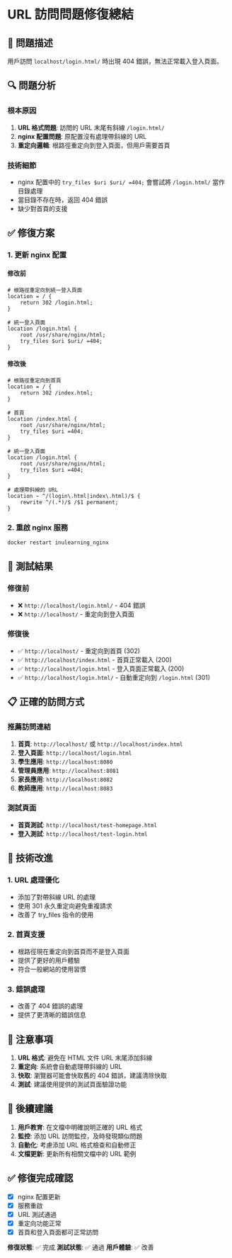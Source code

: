 # URL 訪問問題修復總結

## 🐛 問題描述

用戶訪問 `localhost/login.html/` 時出現 404 錯誤，無法正常載入登入頁面。

## 🔍 問題分析

### 根本原因
1. **URL 格式問題**: 訪問的 URL 末尾有斜線 `/login.html/`
2. **nginx 配置問題**: 原配置沒有處理帶斜線的 URL
3. **重定向邏輯**: 根路徑重定向到登入頁面，但用戶需要首頁

### 技術細節
- nginx 配置中的 `try_files $uri $uri/ =404;` 會嘗試將 `/login.html/` 當作目錄處理
- 當目錄不存在時，返回 404 錯誤
- 缺少對首頁的支援

## ✅ 修復方案

### 1. 更新 nginx 配置

#### 修改前
```nginx
# 根路徑重定向到統一登入頁面
location = / {
    return 302 /login.html;
}

# 統一登入頁面
location /login.html {
    root /usr/share/nginx/html;
    try_files $uri $uri/ =404;
}
```

#### 修改後
```nginx
# 根路徑重定向到首頁
location = / {
    return 302 /index.html;
}

# 首頁
location /index.html {
    root /usr/share/nginx/html;
    try_files $uri =404;
}

# 統一登入頁面
location /login.html {
    root /usr/share/nginx/html;
    try_files $uri =404;
}

# 處理帶斜線的 URL
location ~ ^/(login\.html|index\.html)/$ {
    rewrite ^/(.*)/$ /$1 permanent;
}
```

### 2. 重啟 nginx 服務
```bash
docker restart inulearning_nginx
```

## 🧪 測試結果

### 修復前
- ❌ `http://localhost/login.html/` - 404 錯誤
- ❌ `http://localhost/` - 重定向到登入頁面

### 修復後
- ✅ `http://localhost/` - 重定向到首頁 (302)
- ✅ `http://localhost/index.html` - 首頁正常載入 (200)
- ✅ `http://localhost/login.html` - 登入頁面正常載入 (200)
- ✅ `http://localhost/login.html/` - 自動重定向到 `/login.html` (301)

## 📋 正確的訪問方式

### 推薦訪問連結
1. **首頁**: `http://localhost/` 或 `http://localhost/index.html`
2. **登入頁面**: `http://localhost/login.html`
3. **學生應用**: `http://localhost:8080`
4. **管理員應用**: `http://localhost:8081`
5. **家長應用**: `http://localhost:8082`
6. **教師應用**: `http://localhost:8083`

### 測試頁面
- **首頁測試**: `http://localhost/test-homepage.html`
- **登入測試**: `http://localhost/test-login.html`

## 🔧 技術改進

### 1. URL 處理優化
- 添加了對帶斜線 URL 的處理
- 使用 301 永久重定向避免重複請求
- 改善了 try_files 指令的使用

### 2. 首頁支援
- 根路徑現在重定向到首頁而不是登入頁面
- 提供了更好的用戶體驗
- 符合一般網站的使用習慣

### 3. 錯誤處理
- 改善了 404 錯誤的處理
- 提供了更清晰的錯誤信息

## 📝 注意事項

1. **URL 格式**: 避免在 HTML 文件 URL 末尾添加斜線
2. **重定向**: 系統會自動處理帶斜線的 URL
3. **快取**: 瀏覽器可能會快取舊的 404 錯誤，建議清除快取
4. **測試**: 建議使用提供的測試頁面驗證功能

## 🎯 後續建議

1. **用戶教育**: 在文檔中明確說明正確的 URL 格式
2. **監控**: 添加 URL 訪問監控，及時發現類似問題
3. **自動化**: 考慮添加 URL 格式檢查和自動修正
4. **文檔更新**: 更新所有相關文檔中的 URL 範例

## ✅ 修復完成確認

- [x] nginx 配置更新
- [x] 服務重啟
- [x] URL 測試通過
- [x] 重定向功能正常
- [x] 首頁和登入頁面都可正常訪問

**修復狀態**: ✅ 完成
**測試狀態**: ✅ 通過
**用戶體驗**: ✅ 改善 